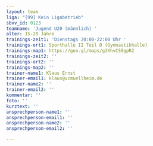 ```yaml
---
layout: team
liga: "[99] Kein Ligabetrieb"
sbvv_id: 0123
teamname: 'Jugend U20 (männlich) '
alter: 15-20 Jahre
trainings-zeit1: 'Dienstags 20:00-22:00 Uhr '
trainings-ort1: Sporthalle II Teil D (Gymnastikhalle)
trainings-map1: https://goo.gl/maps/g3XhvCS9gpR2
trainings-zeit2: ''
trainings-ort2: ''
trainings-map2: ''
trainer-name1: Klaus Ernst
trainer-email1: klaus@vcmuellheim.de
trainer-name2: ''
trainer-email2: ''
kommentar: ''
foto: ''
kurztext: ''
ansprechperson-name1: ''
ansprechperson-email1: ''
ansprechperson-name2: ''
ansprechperson-email2: ''

---
```

